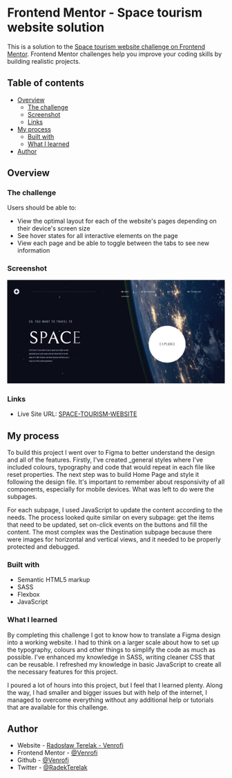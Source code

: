 # Frontend Mentor - Space tourism website solution

This is a solution to the [Space tourism website challenge on Frontend Mentor](https://www.frontendmentor.io/challenges/space-tourism-multipage-website-gRWj1URZ3). Frontend Mentor challenges help you improve your coding skills by building realistic projects.

## Table of contents

- [Overview](#overview)
  - [The challenge](#the-challenge)
  - [Screenshot](#screenshot)
  - [Links](#links)
- [My process](#my-process)
  - [Built with](#built-with)
  - [What I learned](#what-i-learned)
- [Author](#author)

## Overview

### The challenge

Users should be able to:

- View the optimal layout for each of the website's pages depending on their device's screen size
- See hover states for all interactive elements on the page
- View each page and be able to toggle between the tabs to see new information

### Screenshot

![](./screenshot.png)

### Links

- Live Site URL: [SPACE-TOURISM-WEBSITE](https://space-tourism-website-venrofi.netlify.app/)

## My process

To build this project I went over to Figma to better understand the design and all of the features.
Firstly, I've created \_general styles where I've included colours, typography and code that would repeat in each file like reset properties.
The next step was to build Home Page and style it following the design file.
It's important to remember about responsivity of all components, especially for mobile devices.
What was left to do were the subpages.

For each subpage, I used JavaScript to update the content according to the needs. The process looked quite similar on every subpage: get the items that need to be updated, set on-click events on the buttons and fill the content. The most complex was the Destination subpage because there were images for horizontal and vertical views, and it needed to be properly protected and debugged.

### Built with

- Semantic HTML5 markup
- SASS
- Flexbox
- JavaScript

### What I learned

By completing this challenge I got to know how to translate a Figma design into a working website. I had to think on a larger scale about how to set up the typography, colours and other things to simplify the code as much as possible. I've enhanced my knowledge in SASS, writing cleaner CSS that can be reusable. I refreshed my knowledge in basic JavaScript to create all the necessary features for this project.

I poured a lot of hours into this project, but I feel that I learned plenty. Along the way, I had smaller and bigger issues but with help of the internet, I managed to overcome everything without any additional help or tutorials that are available for this challenge.

## Author

- Website - [Radosław Terelak - Venrofi](https://venrofi.netlify.app/)
- Frontend Mentor - [@Venrofi](https://www.frontendmentor.io/profile/Venrofi)
- Github - [@Venrofi](https://github.com/Venrofi)
- Twitter - [@RadekTerelak](https://twitter.com/RadekTerelak)

